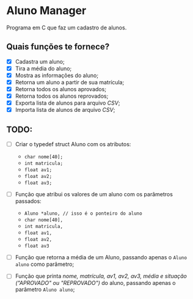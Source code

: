 # Aluno Manager
Programa em C que faz um cadastro de alunos.

## Quais funções te fornece?
- [x] Cadastra um aluno;
- [x] Tira a média do aluno;
- [x] Mostra as informações do aluno;
- [x] Retorna um aluno a partir de sua matrícula;
- [x] Retorna todos os alunos aprovados;
- [x] Retorna todos os alunos reprovados;
- [x] Exporta lista de alunos para arquivo _CSV_;
- [x] Importa lista de alunos de arquivo _CSV_;

## TODO:
- [ ] Criar o typedef struct Aluno com os atributos:
	* `char nome[40];`
	* `int matricula;`
	* `float av1;`
	* `float av2;`
	* `float av3;`

- [ ] Função que atribui os valores de um aluno com os parâmetros passados:
	* `Aluno *aluno, // isso é o ponteiro do aluno`
	* `char nome[40],`
	* `int matricula,`
	* `float av1,`
	* `float av2,`
	* `float av3`

- [ ] Função que retorna a média de um Aluno, passando apenas o `Aluno aluno` como parâmetro;

- [ ] Função que printa _nome, matrícula, av1, av2, av3, média e situação ("APROVADO" ou "REPROVADO")_ do aluno, passando apenas o parâmetro `Aluno aluno`;